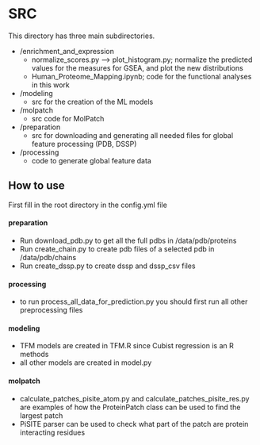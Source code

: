 # SRC

This directory has three main subdirectories.

* /enrichment_and_expression
  * normalize_scores.py --> plot_histogram.py; normalize the predicted values for the measures for GSEA, and plot the new distributions
  * Human_Proteome_Mapping.ipynb; code for the functional analyses in this work
* /modeling
  * src for the creation of the ML models
* /molpatch
  * src code for MolPatch
* /preparation
  * src for downloading and generating all needed files for global feature processing (PDB, DSSP)
* /processing
  * code to generate global feature data

## How to use

First fill in the root directory in the config.yml file

#### preparation

* Run download_pdb.py to get all the full pdbs in /data/pdb/proteins
* Run create_chain.py to create pdb files of a selected pdb in /data/pdb/chains
* Run create_dssp.py to create dssp and dssp_csv files

#### processing

* to run process_all_data_for_prediction.py you should first run all other preprocessing files

#### modeling

* TFM models are created in TFM.R since Cubist regression is an R methods
* all other models are created in model.py

#### molpatch

* calculate_patches_pisite_atom.py and calculate_patches_pisite_res.py are examples of how the ProteinPatch class can be used to find the largest patch
* PiSITE parser can be used to check what part of the patch are protein interacting residues
